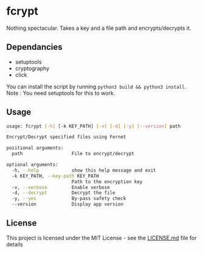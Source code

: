 # fcrypt
Nothing spectacular. Takes a key and a file path and encrypts/decrypts it.

## Dependancies
- setuptools
- cryptography
- click

You can install the script by running `python3 build && python3 install`.
Note : You need setuptools for this to work.

## Usage
```bash
usage: fcrypt [-h] [-k KEY_PATH] [-v] [-d] [-y] [--version] path

Encrypt/Decrypt specified files using Fernet

positional arguments:
  path                  File to encrypt/decrypt

optional arguments:
  -h, --help            show this help message and exit
  -k KEY_PATH, --key-path KEY_PATH
                        Path to the encryption key
  -v, --verbose         Enable verbose
  -d, --decrypt         Decrypt the file
  -y, --yes             By-pass safety check
  --version             Display app version
```

## License
This project is licensed under the MIT License - see the [LICENSE.md](LICENSE.md) file for details
